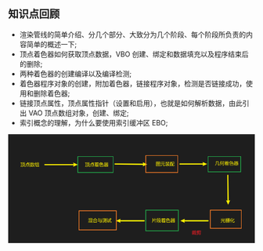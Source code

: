 ## 知识点回顾

-   渲染管线的简单介绍、分几个部分、大致分为几个阶段、每个阶段所负责的内容简单的概述一下;
-   顶点着色器如何获取顶点数据，VBO 创建、绑定和数据填充以及程序结束后的删除;
-   两种着色器的创建编译以及编译检测;
-   着色器程序对象的创建，附加着色器，链接程序对象，检测是否链接成功，使用和删除着色器;
-   链接顶点属性，顶点属性指针（设置和启用），也就是如何解析数据，由此引出 VAO 顶点数组对象，创建、绑定;
-   索引概念的理解，为什么要使用索引缓冲区 EBO;

![image-20210414213633014](../../static/images/image-20210414213633014.png)